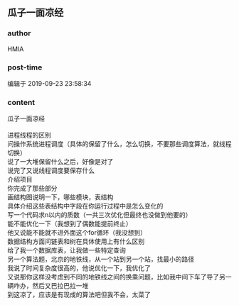 ## 瓜子一面凉经
### author 
HMIA
### post-time 

编辑于  2019-09-23 23:58:34
### content 
<div class="post-topic-des nc-post-content">
 <div>
  瓜子一面凉经
 </div>
 <div>
  <br/>
 </div>
 <div>
  进程线程的区别
 </div>
 <div>
  问操作系统进程调度（具体的保留了什么，怎么切换，不要那些调度算法，就线程切换）
 </div>
 <div>
  说了一大堆保留什么之后，好像是对了
 </div>
 <div>
  说完了又说线程调度要保存什么
 </div>
 <div>
  介绍项目
 </div>
 <div>
  你完成了那些部分
 </div>
 <div>
  画结构图说明一下，哪些模块，表结构
 </div>
 <div>
  具体介绍这些表结构中字段在你运行过程中是怎么变化的
 </div>
 <div>
  写一个代码求n以内的质数（一共三次优化但最终也没做到他要的）
 </div>
 <div>
  能不能优化一下（我想到了偶数能提前终止）
 </div>
 <div>
  他又说能不能就不进外面这个for循环（我没想到）
 </div>
 <div>
  数据结构方面问链表和树在具体使用上有什么区别
 </div>
 <div>
  给了我一个数据库表，让我做一些特定查询
 </div>
 <div>
  另一个算法题，北京的地铁线，从一个站到另一个站，找最小的路径
 </div>
 <div>
  我说了时间复杂度很高的，他说优化一下，我优化了
 </div>
 <div>
  又说那你这样没考虑到不同的地铁线之间的换乘问题，比如我中间下车了导了另一辆咋办，然后又巴拉巴拉一堆
 </div>
 <div>
  到这凉了，应该是有现成的算法吧但我不会，太菜了
 </div>
 <div>
  <br/>
 </div>
</div>
